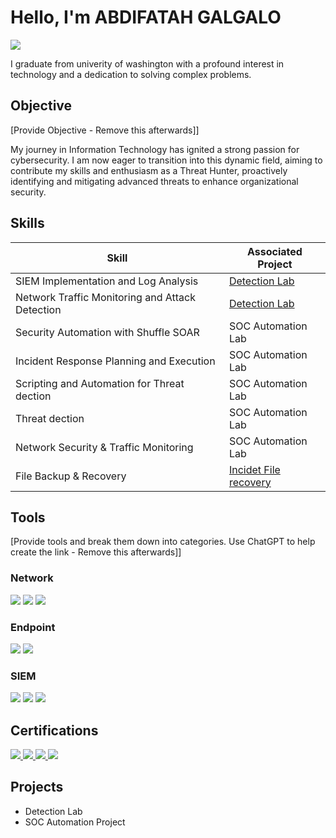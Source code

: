 
# Hello, I'm ABDIFATAH GALGALO

<a href="https://www.linkedin.com/in/galgalo/" target="_blank">
  <img src="https://img.shields.io/badge/-LinkedIn-0072b1?&style=for-the-badge&logo=linkedin&logoColor=white" />
</a>


I graduate from univerity of washington with a profound interest in technology and a dedication to solving complex problems.

## Objective
[Provide Objective - Remove this afterwards]]

My journey in Information Technology has ignited a strong passion for cybersecurity. I am now eager to transition into this dynamic field, aiming to contribute my skills and enthusiasm as a Threat Hunter, proactively identifying and mitigating advanced threats to enhance organizational security.

## Skills

| Skill                                         | Associated Project         |
|-----------------------------------------------|----------------------------|
| SIEM Implementation and Log Analysis          | <a href="https://google.com">Detection Lab</a>|
| Network Traffic Monitoring and Attack Detection| <a href="https://google.com">Detection Lab</a>|
| Security Automation with Shuffle SOAR         | SOC Automation Lab|
| Incident Response Planning and Execution      | SOC Automation Lab|
| Scripting and Automation for Threat dection| SOC Automation Lab|
| Threat dection| SOC Automation Lab|
| Network Security & Traffic Monitoring	| SOC Automation Lab|
|File Backup & Recovery	| <a href="https://www.youtube.com/@143abdifatah">Incidet File recovery </a>|

## Tools
[Provide tools and break them down into categories. Use ChatGPT to help create the link - Remove this afterwards]]

### Network
<div>
    <img src="https://img.shields.io/badge/-Wireshark-1679A7?&style=for-the-badge&logo=Wireshark&logoColor=white" />
    <img src="https://img.shields.io/badge/-Suricata-EF3B2D?&style=for-the-badge&logo=Suricata&logoColor=white" />
    <img src="https://img.shields.io/badge/-Zeek-777BB4?&style=for-the-badge&logo=Zeek&logoColor=white" />
</div>

### Endpoint
<div>
    <img src="https://img.shields.io/badge/-Microsoft_Defender_for_Endpoint-00A4EF?&style=for-the-badge&logo=Microsoft&logoColor=white" />
    <img src="https://img.shields.io/badge/-Velociraptor-4B275F?&style=for-the-badge&logo=Velociraptor&logoColor=white" />
</div>

### SIEM
<div>
    <img src="https://img.shields.io/badge/-Microsoft_Sentinel-0078D4?&style=for-the-badge&logo=Microsoft&logoColor=white" />
    <img src="https://img.shields.io/badge/-Splunk-000000?&style=for-the-badge&logo=Splunk&logoColor=white" />
    <img src="https://img.shields.io/badge/-Elastic-005571?&style=for-the-badge&logo=Elastic&logoColor=white" />
</div>

## Certifications
<div>
    
<a href="https://www.credly.com/badges/8aa8cce4-7916-427a-8538-83271844e264?source=linked_in_profile" target="_blank">
<img src="https://img.shields.io/badge/-Security%2B-FF0000?&style=for-the-badge&logo=CompTIA&logoColor=white" />
    
<a href="https://www.credly.com/badges/6af246f4-95a0-4110-a219-fd5c5fcdb845/linked_in_profile" target="_blank">
  <img src="https://img.shields.io/badge/-Security%20Operation%20Analysis%20200%20Azure-001F3F?&style=for-the-badge&logoColor=white" />



<a href="https://www.credly.com/badges/2cd48ba2-6c45-49ad-9494-f3aabfcb21dc/linked_in_profile" target="_blank">
<img src="https://img.shields.io/badge/-Microsoft%20Certified%3A%20Identity%20and%20Access%20Administrator%20Associate-0078D4?&style=for-the-badge&logoColor=white" />
    
<a href="https://www.coursera.org/account/accomplishments/certificate/S0OMUCSN1A6C" target="_blank">
 <img src="https://img.shields.io/badge/-Google%20IT%20Automation%20with%20Python%20Certificate-4285F4?&style=for-the-badge&logo=google&logoColor=white&color=4285F4" />
</a>




</div>

## Projects
- Detection Lab
- SOC Automation Project
